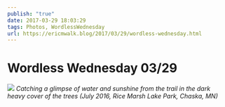 ```yaml
---
publish: "true"
date: 2017-03-29 18:03:29
tags: Photos, WordlessWednesday
url: https://ericmwalk.blog/2017/03/29/wordless-wednesday.html
---
```


# Wordless Wednesday 03/29

![](https://ericmwalk.blog/uploads/2022/6ade5e5d35.jpg)
*Catching a glimpse of water and sunshine from the trail in the dark heavy cover of the trees (July 2016, Rice Marsh Lake Park, Chaska, MN)*
